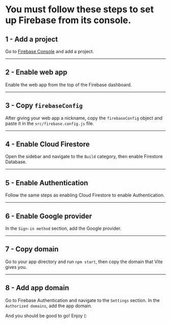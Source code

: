 # You must follow these steps to set up Firebase from its console.

## 1 - Add a project

Go to [Firebase Console](https://console.firebase.google.com/) and add a project.

---

## 2 - Enable web app

Enable the web app from the top of the Firebase dashboard.

---

## 3 - Copy `firebaseConfig`

After giving your web app a nickname, copy the `firebaseConfig` object and paste it in the `src/firebase.config.js` file.

---

## 4 - Enable Cloud Firestore

Open the sidebar and navigate to the `Build` category, then enable Firestore Database.

---

## 5 - Enable Authentication

Follow the same steps as enabling Cloud Firestore to enable Authentication.

---

## 6 - Enable Google provider

In the `Sign-in method` section, add the Google provider.

---

## 7 - Copy domain

Go to your app directory and run `npm start`, then copy the domain that Vite gives you.

---

## 8 - Add app domain

Go to Firebase Authentication and navigate to the `Settings` section. In the `Authorized domains`, add the app domain.

And you should be good to go! Enjoy (:
